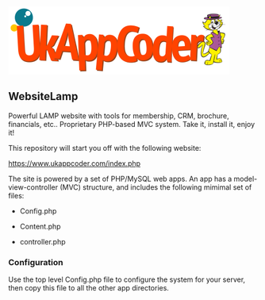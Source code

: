 ![Request_response_sequence_diagram](https://github.com/PaulGreer1/WebsiteLamp/blob/main/UKAPPCODER_002.png)

## WebsiteLamp

Powerful LAMP website with tools for membership, CRM, brochure, financials, etc.. Proprietary PHP-based MVC system. Take it, install it, enjoy it!

This repository will start you off with the following website:

https://www.ukappcoder.com/index.php

The site is powered by a set of PHP/MySQL web apps. An app has a model-view-controller (MVC) structure, and includes the following mimimal set of files:

* Config.php

* Content.php

* controller.php

### Configuration

Use the top level Config.php file to configure the system for your server, then copy this file to all the other app directories.
